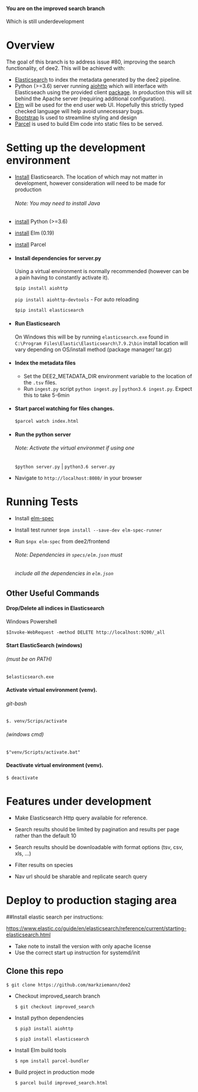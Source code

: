 #### You are on the improved search branch
Which is still underdevelopment

# Overview
The goal of this branch is to address issue #80, improving the search functionality, of dee2.
This will be achieved with:

 - [Elasticsearch](https://www.elastic.co/) to index the metadata generated by the dee2 pipeline.
 - Python (>=3.6) server running [aiohttp](https://docs.aiohttp.org/en/stable/) which will interface with Elasticseach
    using the provided client [package](https://elasticsearch-py.readthedocs.io/en/master/). In production
    this will sit behind the Apache server (requiring additional configuration).
 - [Elm](https://elm-lang.org/) will be used for the end user web UI. Hopefully this strictly typed checked
    language will help avoid unnecessary bugs.
 - [Bootstrap](https://getbootstrap.com/) Is used to streamline styling and design
 - [Parcel](https://parceljs.org/) is used to build Elm code into static files to be served.
     

# Setting up the development environment

- [Install](https://www.elastic.co/elasticsearch/?ultron=B-Stack-Trials-APJ-ANZ-Exact&gambit=Elasticsearch-install&blade=adwords-s&thor=install%20elasticsearch&gclid=CjwKCAjwoc_8BRAcEiwAzJevtU6L3dCJk-oDzUodHfZJwMW8L6nxFYBa9S6MR-LGmHewnPl4ds6oLRoCaLsQAvD_BwE) 
    Elasticsearch. The location of which may not matter in development, 
    however consideration will need to be made for production
    ###### Note: You may need to install Java
    
- [install](https://www.python.org/) Python (>=3.6)
- [install](https://elm-lang.org/) Elm (0.19)
- [install](https://parceljs.org/getting_started.html) Parcel

- #### Install dependencies for server.py
    Using a virtual environment is normally recommended 
    (however can be a pain having to constantly activate it).
    
    `$pip install aiohttp`
    
    `pip install aiohttp-devtools` - For auto reloading
    
    `$pip install elasticsearch`
    
- #### Run Elasticsearch
    On Windows this will be by running `elasticsearch.exe` found in
    `C:\Program Files\Elastic\Elasticsearch\7.9.2\bin` install location
    will vary depending on OS/install method (package manager/ tar.gz)
    
- #### Index the metadata files
    - Set the DEE2_METADATA_DIR environment variable to the location of the 
        `.tsv` files.
    - Run `ingest.py` script
        `python ingest.py` | `python3.6 ingest.py`. Expect this to take 5-6min 

- #### Start parcel watching for files changes.
    `$parcel watch index.html`
    
- #### Run the python server
    ###### Note: Activate the virtual environmet if using one
    
    `$python server.py` | `python3.6 server.py`

- Navigate to `http://localhost:8080/` in your browser

# Running Tests

 - Install [elm-spec](https://package.elm-lang.org/packages/brian-watkins/elm-spec/latest/) 
 
 - Install test runner `$npm install --save-dev elm-spec-runner
`
 - Run `$npx elm-spec` from dee2/frontend
    ###### Note: Dependencies in  `specs/elm.json` must
    ###### include all the dependencies in `elm.json`

## Other Useful Commands

#### Drop/Delete all indices in Elasticsearch

Windows Powershell
    
    $Invoke-WebRequest -method DELETE http://localhost:9200/_all

#### Start ElasticSearch (windows)
###### (must be on PATH)

    $elasticsearch.exe

#### Activate virtual environment (venv).

###### git-bash
   
    $. venv/Scrips/activate

###### (windows cmd)

    $"venv/Scripts/activate.bat"

#### Deactivate virtual environment (venv).
    $ deactivate
    
# Features under development

- Make Elasticsearch Http query available for reference.

- Search results should be limited by pagination and results per page
rather than the default 10

- Search results should be downloadable with format options (tsv, csv, xls, ...)

- Filter results on species

- Nav url should be sharable and replicate search query

# Deploy to production staging area 

##Install elastic search per instructions:

https://www.elastic.co/guide/en/elasticsearch/reference/current/starting-elasticsearch.html

   - Take note to install the version with only apache license 
   - Use the correct start up instruction for systemd/init 
   
## Clone this repo
    $ git clone https://github.com/markziemann/dee2
 
- Checkout improved_search branch

    `$ git checkout improved_search`
    
- Install python dependencies

    `$ pip3 install aiohttp`
    
    `$ pip3 install elasticsearch`
    
- Install Elm build tools 
    
    `$ npm install parcel-bundler`
    
- Build project in production mode

    `$ parcel build improved_search.html`